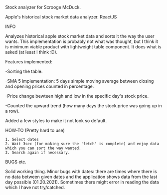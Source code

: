 Stock analyzer for Scrooge McDuck.

Apple's historical stock market data analyzer. ReactJS

INFO

Analyzes historical apple stock market data and sorts it the way the user wants. This implementation is probably not what was thought, but I think it is minimum viable product with lightweight table component. It does what is asked (at least I think :D). 



Features implemented: 

-Sorting the table.

-SMA 5 implementation: 5 days simple moving average between closing and opening prices counted in percentage.

-Price change bewteen high and low in the specific day's stock price.

-Counted the upward trend (how many days the stock price was going up in a row).


Added a few styles to make it not look so default.




HOW-TO (Pretty hard to use)

    1. Select dates
    2. Wait 3sec (for making sure the 'fetch' is complete) and enjoy data which you can sort the way wanted.
    3. Search again if necessary.

BUGS etc.

Solid working thing. Minor bugs with dates: there are times where there is no data between given dates and the application shows data from the last day possible (01.20.2021). Sometimes there might error in reading the data which I have not try/catched.
